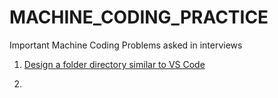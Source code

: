 # MACHINE_CODING_PRACTICE

Important Machine Coding Problems asked in interviews

1. [Design a folder directory similar to VS Code](./Folder_directory_similar_to_vscode/)

2. 
